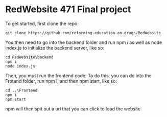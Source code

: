 # RedWebsite 471 Final project
To get started, first clone the repo: <br />
```
git clone https://github.com/reforming-education-on-drugs/RedWebsite
```
You then need to go into the backend folder and run npm i as well as node index.js to initialize the backend server, like so: <br />
```
cd RedWebsite\backend
npm i
node index.js
```
Then, you must run the frontend code. To do this, you can do into the Frotend folder, run npm i, and then npm start, like so: <br />
```
cd ..\Frontend
npm i
npm start
```
npm will then spit out a url that you can click to load the website
